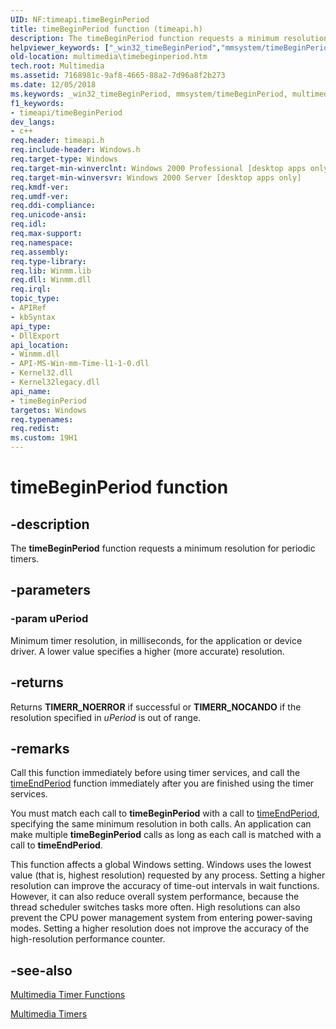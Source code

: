 ```yaml
---
UID: NF:timeapi.timeBeginPeriod
title: timeBeginPeriod function (timeapi.h)
description: The timeBeginPeriod function requests a minimum resolution for periodic timers.
helpviewer_keywords: ["_win32_timeBeginPeriod","mmsystem/timeBeginPeriod","multimedia.timebeginperiod","timeBeginPeriod","timeBeginPeriod function [Windows Multimedia]","timeapi/timeBeginPeriod"]
old-location: multimedia\timebeginperiod.htm
tech.root: Multimedia
ms.assetid: 7168981c-9af8-4665-88a2-7d96a8f2b273
ms.date: 12/05/2018
ms.keywords: _win32_timeBeginPeriod, mmsystem/timeBeginPeriod, multimedia.timebeginperiod, timeBeginPeriod, timeBeginPeriod function [Windows Multimedia], timeapi/timeBeginPeriod
f1_keywords:
- timeapi/timeBeginPeriod
dev_langs:
- c++
req.header: timeapi.h
req.include-header: Windows.h
req.target-type: Windows
req.target-min-winverclnt: Windows 2000 Professional [desktop apps only]
req.target-min-winversvr: Windows 2000 Server [desktop apps only]
req.kmdf-ver: 
req.umdf-ver: 
req.ddi-compliance: 
req.unicode-ansi: 
req.idl: 
req.max-support: 
req.namespace: 
req.assembly: 
req.type-library: 
req.lib: Winmm.lib
req.dll: Winmm.dll
req.irql: 
topic_type:
- APIRef
- kbSyntax
api_type:
- DllExport
api_location:
- Winmm.dll
- API-MS-Win-mm-Time-l1-1-0.dll
- Kernel32.dll
- Kernel32legacy.dll
api_name:
- timeBeginPeriod
targetos: Windows
req.typenames: 
req.redist: 
ms.custom: 19H1
---
```


# timeBeginPeriod function


## -description



The <b>timeBeginPeriod</b> function requests a minimum resolution for periodic timers.




## -parameters




### -param uPeriod

Minimum timer resolution, in milliseconds, for the application or device driver. A lower value specifies a higher (more accurate) resolution.


## -returns



Returns <b>TIMERR_NOERROR</b> if successful or <b>TIMERR_NOCANDO</b> if the resolution specified in <i>uPeriod</i> is out of range.




## -remarks



Call this function immediately before using timer services, and call the <a href="https://docs.microsoft.com/windows/desktop/api/timeapi/nf-timeapi-timeendperiod">timeEndPeriod</a> function immediately after you are finished using the timer services.

You must match each call to <b>timeBeginPeriod</b> with a call to <a href="https://docs.microsoft.com/windows/desktop/api/timeapi/nf-timeapi-timeendperiod">timeEndPeriod</a>, specifying the same minimum resolution in both calls. An application can make multiple <b>timeBeginPeriod</b> calls as long as each call is matched with a call to <b>timeEndPeriod</b>.

This function affects a global Windows setting. Windows uses the lowest value (that is, highest resolution) requested by any process. Setting a higher resolution can improve the accuracy of time-out intervals in wait functions. However, it can also reduce overall system performance, because the thread scheduler switches tasks more often. High resolutions can also prevent the CPU power management system from entering power-saving modes. Setting a higher resolution does not improve the accuracy of the high-resolution performance counter.




## -see-also




<a href="https://docs.microsoft.com/windows/desktop/Multimedia/multimedia-timer-functions">Multimedia Timer Functions</a>



<a href="https://docs.microsoft.com/windows/desktop/Multimedia/multimedia-timers">Multimedia Timers</a>
 

 

